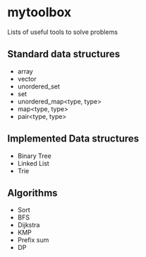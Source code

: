 # mytoolbox  
Lists of useful tools to solve problems

## Standard data structures
- array
- vector
- unordered_set<type>
- set<type>
- unordered_map<type, type>
- map<type, type>
- pair<type, type>

## Implemented Data structures
- Binary Tree
- Linked List
- Trie
  
## Algorithms
- Sort
- BFS
- Dijkstra
- KMP
- Prefix sum
- DP
